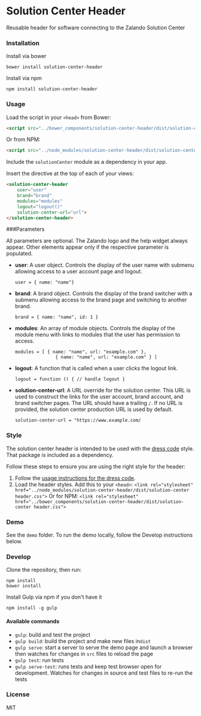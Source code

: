 # Solution Center Header
Reusable header for software connecting to the Zalando Solution Center

### Installation

Install via bower

```shell
bower install solution-center-header
```

Install via npm

```shell
npm install solution-center-header
```

### Usage

Load the script in your `<head>` from Bower:

```html
<script src="../bower_components/solution-center-header/dist/solution-center-header.js"></script>
```

Or from NPM:

```html
<script src="../node_modules/solution-center-header/dist/solution-center-header.js"></script>
```

Include the `solutionCenter` module as a dependency in your app.

Insert the directive at the top of each of your views:

```html
<solution-center-header 
	user="user"
	brand="brand"
	modules="modules" 
	logout="logout()" 
	solution-center-url="url">
</solution-center-header>
```

###Parameters

All parameters are optional. The Zalando logo and the help widget always appear. Other elements appear only if the respective parameter is populated.

 - **user**: A user object. Controls the display of the user name with submenu allowing access to a user account page and logout.
 
    `user = { name: "name"}`
 
 - **brand**: A brand object. Controls the display of the brand switcher with a submenu allowing access to the brand page and switching to another brand.
 
    ```brand = { name: "name", id: 1 }```

 - **modules**: An array of module objects. Controls the display of the module menu with links to modules that the user has permission to access.
 
     ```
     modules = [ { name: "name", url: "example.com" }, 
                    { name: "name", url: "example.com" } ]
     ```
 
 - **logout**: A function that is called when a user clicks the logout link.
 
    ```logout = function () { // handle logout }``` 
 
 - **solution-center-url**:  A URL override for the solution center. This URL is used to construct the links for the user account, brand account, and brand switcher pages. The URL should have a trailing `/`. If no URL is provided, the solution center production URL is used by default.

    ```solution-center-url = "https://www.example.com/```

### Style

The solution center header is intended to be used with the [dress code](https://github.com/zalando/dress-code) style. That package is included as a dependency.

Follow these steps to ensure you are using the right style for the header:

 1. Follow the [usage instructions for the dress code](https://github.com/zalando/dress-code#usage). 
 2. Load the header styles. Add this to your `<head>`:
 ```<link rel="stylesheet" href="../node_modules/solution-center-header/dist/solution-center header.css">```
 Or for NPM:
 ```<link rel="stylesheet" href="../bower_components/solution-center-header/dist/solution-center header.css">```
 
	 

### Demo

See the `demo` folder. To run the demo locally, follow the Develop instructions below.

### Develop

Clone the repository, then run:

```shell
npm install
bower install
```

Install Gulp via npm if you don't have it
```shell
npm install -g gulp
```

#### Available commands

* `gulp`: build and test the project
* `gulp build`: build the project and make new files in`dist`
* `gulp serve`: start a server to serve the demo page and launch a browser then watches for changes in `src` files to reload the page
* `gulp test`: run tests
* `gulp serve-test`: runs tests and keep test browser open for development. Watches for changes in source and test files to re-run the tests

### License
MIT
